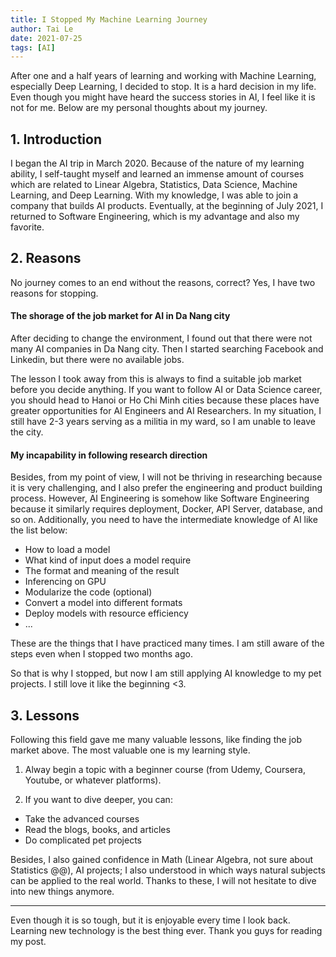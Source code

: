 ```yaml
---
title: I Stopped My Machine Learning Journey
author: Tai Le
date: 2021-07-25
tags: [AI]
---
```


After one and a half years of learning and working with Machine Learning, especially Deep Learning, I decided to stop. It is a hard decision in my life. Even though you might have heard the success stories in AI, I feel like it is not for me. Below are my personal thoughts about my journey.


## 1. Introduction

I began the AI trip in March 2020. Because of the nature of my learning ability, I self-taught myself and learned an immense amount of courses which are related to Linear Algebra, Statistics, Data Science, Machine Learning, and Deep Learning. With my knowledge, I was able to join a company that builds AI products. Eventually, at the beginning of July 2021, I returned to Software Engineering, which is my advantage and also my favorite.


## 2. Reasons

No journey comes to an end without the reasons, correct? Yes, I have two reasons for stopping.

#### The shorage of the job market for AI in Da Nang city

After deciding to change the environment, I found out that there were not many AI companies in Da Nang city. Then I started searching Facebook and Linkedin, but there were no available jobs.

The lesson I took away from this is always to find a suitable job market before you decide anything. If you want to follow AI or Data Science career, you should head to Hanoi or Ho Chi Minh cities because these places have greater opportunities for AI Engineers and AI Researchers. In my situation, I still have 2-3 years serving as a militia in my ward, so I am unable to leave the city.


#### My incapability in following research direction

Besides, from my point of view, I will not be thriving in researching because it is very challenging, and I also prefer the engineering and product building process. However, AI Engineering is somehow like Software Engineering because it similarly requires deployment, Docker, API Server, database, and so on. Additionally, you need to have the intermediate knowledge of AI like the list below:

- How to load a model
- What kind of input does a model require
- The format and meaning of the result
- Inferencing on GPU
- Modularize the code (optional)
- Convert a model into different formats
- Deploy models with resource efficiency
- ...

These are the things that I have practiced many times. I am still aware of the steps even when I stopped two months ago.

So that is why I stopped, but now I am still applying AI knowledge to my pet projects. I still love it like the beginning <3.


## 3. Lessons

Following this field gave me many valuable lessons, like finding the job market above. The most valuable one is my learning style.

1. Alway begin a topic with a beginner course (from Udemy, Coursera, Youtube, or whatever platforms).

2. If you want to dive deeper, you can:
- Take the advanced courses
- Read the blogs, books, and articles
- Do complicated pet projects

Besides, I also gained confidence in Math (Linear Algebra, not sure about Statistics @@), AI projects; I also understood in which ways natural subjects can be applied to the real world. Thanks to these, I will not hesitate to dive into new things anymore.

---

Even though it is so tough, but it is enjoyable every time I look back. Learning new technology is the best thing ever. Thank you guys for reading my post.
